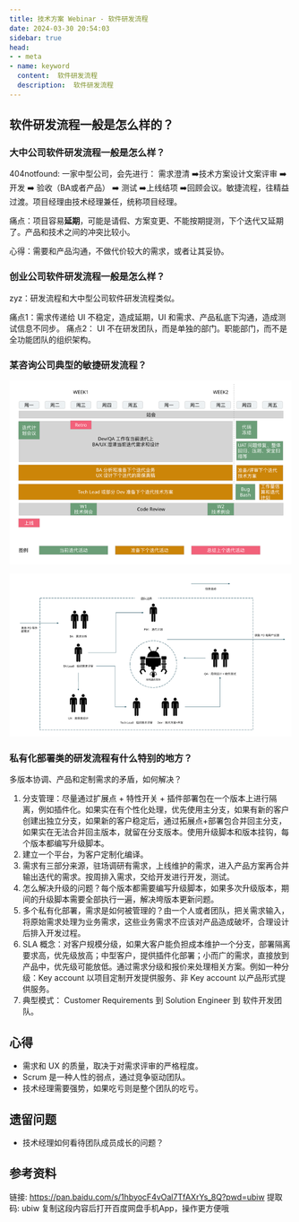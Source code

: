 ```yaml
---
title: 技术方案 Webinar - 软件研发流程
date: 2024-03-30 20:54:03
sidebar: true
head:
- - meta
- name: keyword
  content:  软件研发流程
  description:  软件研发流程
---
```



## 软件研发流程一般是怎么样的？

### 大中公司软件研发流程一般是怎么样？

404notfound: 一家中型公司，会先进行： 需求澄清 ➡️技术方案设计文案评审 ➡️ 开发 ➡️ 验收（BA或者产品） ➡️ 测试 ➡️上线结项 ➡️回顾会议。敏捷流程，往精益过渡。项目经理由技术经理兼任，统称项目经理。

痛点：项目容易**延期**，可能是请假、方案变更、不能按期提测，下个迭代又延期了。产品和技术之间的冲突比较小。

心得：需要和产品沟通，不做代价较大的需求，或者让其妥协。

### 创业公司软件研发流程一般是怎么样？

zyz：研发流程和大中型公司软件研发流程类似。

痛点1：需求传递给 UI 不稳定，造成延期，UI 和需求、产品私底下沟通，造成测试信息不同步。
痛点2： UI 不在研发团队，而是单独的部门。职能部门，而不是全功能团队的组织架构。

### 某咨询公司典型的敏捷研发流程？

![calender.png](./java-solution-webinar-54/calender.png)

![dev-flow.png](./java-solution-webinar-54/dev-flow.png)

### 私有化部署类的研发流程有什么特别的地方？

多版本协调、产品和定制需求的矛盾，如何解决？

1. 分支管理：尽量通过扩展点 + 特性开关 + 插件部署包在一个版本上进行隔离，例如插件化。如果实在有个性化处理，优先使用主分支，如果有新的客户创建出独立分支，如果新的客户稳定后，通过拓展点+部署包合并回主分支，如果实在无法合并回主版本，就留在分支版本。使用升级脚本和版本挂钩，每个版本都编写升级脚本。
2. 建立一个平台，为客户定制化编译。
3. 需求有三部分来源，驻场调研有需求，上线维护的需求，进入产品方案再合并输出迭代的需求。按周排入需求，交给开发进行开发，测试。
4. 怎么解决升级的问题？每个版本都需要编写升级脚本，如果多次升级版本，期间的升级脚本需要全部执行一遍，解决垮版本更新问题。
5. 多个私有化部署，需求是如何被管理的？由一个人或者团队，把关需求输入，将原始需求处理为业务需求，这些业务需求不应该对产品造成破坏，合理设计后排入开发过程。
6. SLA 概念：对客户规模分级，如果大客户能负担成本维护一个分支，部署隔离要求高，优先级放高；中型客户，提供插件化部署；小而广的需求，直接放到产品中，优先级可能放低。通过需求分级和报价来处理相关方案。例如一种分级：Key account 以项目定制开发提供服务、非 Key account 以产品形式提供服务。
7. 典型模式： Customer Requirements 到 Solution Engineer 到 软件开发团队。


## 心得

- 需求和 UX 的质量，取决于对需求评审的严格程度。
- Scrum 是一种人性的弱点，通过竞争驱动团队。
- 技术经理需要强势，如果吃亏则是整个团队的吃亏。

## 遗留问题

- 技术经理如何看待团队成员成长的问题？

## 参考资料

链接: https://pan.baidu.com/s/1hbyocF4vOal7TfAXrYs_8Q?pwd=ubiw 提取码: ubiw 复制这段内容后打开百度网盘手机App，操作更方便哦



